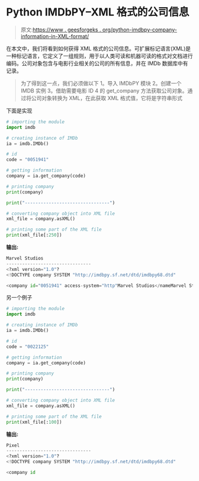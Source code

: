 # Python IMDbPY–XML 格式的公司信息

> 原文:[https://www . geesforgeks . org/python-imdbpy-company-information-in-XML-format/](https://www.geeksforgeeks.org/python-imdbpy-company-information-in-xml-format/)

在本文中，我们将看到如何获得 XML 格式的公司信息。可扩展标记语言(XML)是一种标记语言，它定义了一组规则，用于以人类可读和机器可读的格式对文档进行编码。公司对象包含与电影行业相关的公司的所有信息，并在 IMDb 数据库中有记录。

> 为了得到这一点，我们必须做以下
> 1。导入 IMDbPY 模块
> 2。创建一个 IMDB 实例
> 3。借助需要电影 ID
> 4 的 get_company 方法获取公司对象。通过将公司对象转换为 XML，在此获取 XML 格式值，它将是字符串形式

下面是实现

```py
# importing the module
import imdb

# creating instance of IMDb
ia = imdb.IMDb()

# id
code = "0051941"

# getting information
company = ia.get_company(code)

# printing company
print(company) 

print("--------------------------------")

# converting company object into XML file
xml_file = company.asXML()

# printing some part of the XML file
print(xml_file[:250])
```

**输出:**

```py
Marvel Studios
--------------------------------
<?xml version="1.0"?
<!DOCTYPE company SYSTEM "http://imdbpy.sf.net/dtd/imdbpy68.dtd"

<company id="0051941" access-system="http"Marvel Studios</nameMarvel Studios</long-imdb-name</compan
```

另一个例子

```py
# importing the module
import imdb

# creating instance of IMDb
ia = imdb.IMDb()

# id
code = "0022125"

# getting information
company = ia.get_company(code)

# printing company
print(company) 

print("--------------------------------")

# converting company object into XML file
xml_file = company.asXML()

# printing some part of the XML file
print(xml_file[:100])
```

**输出:**

```py
Pixel
--------------------------------
<?xml version="1.0"?
<!DOCTYPE company SYSTEM "http://imdbpy.sf.net/dtd/imdbpy68.dtd"

<company id
```